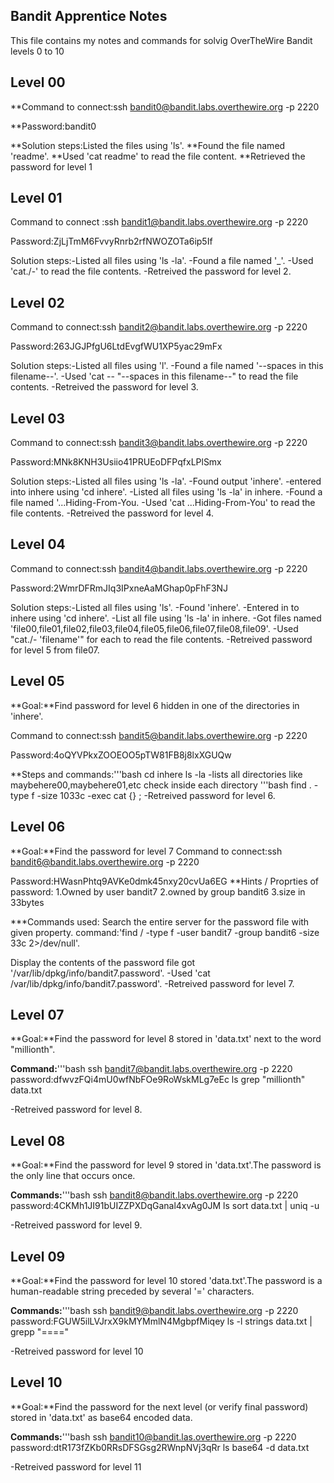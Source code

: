  ## Bandit Apprentice Notes

 This file contains my notes and commands for solvig OverTheWire Bandit levels 0 to 10
 
## Level 00
**Command to connect:ssh bandit0@bandit.labs.overthewire.org -p 2220

**Password:bandit0

**Solution steps:Listed the files using 'ls'.
**Found the file named 'readme'.
**Used 'cat readme' to read the file content.
**Retrieved the password for level 1

## Level 01

Command to connect :ssh bandit1@bandit.labs.overthewire.org -p 2220

Password:ZjLjTmM6FvvyRnrb2rfNWOZOTa6ip5If

Solution steps:-Listed all files using 'ls -la'.
-Found a file named '_'.
-Used 'cat./-' to read the file contents.
-Retreived the password for level 2.

## Level 02
Command to connect:ssh bandit2@bandit.labs.overthewire.org -p 2220

Password:263JGJPfgU6LtdEvgfWU1XP5yac29mFx

Solution steps:-Listed all files using 'l'.
-Found a file named '--spaces in this filename--'.
-Used 'cat -- "--spaces in this filename--" to read the file contents.
-Retreived the password for level 3.

## Level 03
Command to connect:ssh bandit3@bandit.labs.overthewire.org -p 2220

Password:MNk8KNH3Usiio41PRUEoDFPqfxLPlSmx

Solution steps:-Listed all files using 'ls -la'.
-Found output 'inhere'.
-entered into inhere using 'cd inhere'.
-Listed all files using 'ls -la' in inhere.
-Found a file named '...Hiding-From-You.
-Used 'cat ...Hiding-From-You' to read the file contents.
-Retreived the password for level 4.

## Level 04
Command to connect:ssh bandit4@bandit.labs.overthewire.org -p 2220

Password:2WmrDFRmJIq3IPxneAaMGhap0pFhF3NJ

Solution steps:-Listed all files using 'ls'.
-Found 'inhere'.
-Entered in to inhere using 'cd inhere'.
-List all file using 'ls -la' in inhere.
-Got files named 'file00,file01,file02,file03,file04,file05,file06,file07,file08,file09'.
-Used "cat./- 'filename'" for each to read the file contents.
-Retreived password for level 5 from file07.

## Level 05
**Goal:**Find password for level 6 hidden in one of the directories in 'inhere'.

Command to connect:ssh bandit5@bandit.labs.overthewire.org -p 2220

Password:4oQYVPkxZOOEOO5pTW81FB8j8lxXGUQw

**Steps and commands:'''bash
                       cd inhere
                       ls -la
-lists all directories like maybehere00,maybehere01,etc
check inside each directory
 '''bash
      find . -type f -size 1033c -exec cat {} \;
-Retreived password for level 6.

## Level 06
**Goal:**Find the password for level 7
 Command to connect:ssh bandit6@bandit.labs.overthewire.org -p 2220

 Password:HWasnPhtq9AVKe0dmk45nxy20cvUa6EG
**Hints / Proprties of password:
 1.Owned by user bandit7
 2.owned by group bandit6
 3.size in 33bytes

***Commands used:
 Search the entire server for the password file with given property.
command:'find / -type f -user bandit7 -group bandit6 -size 33c 2>/dev/null'.

Display the contents of the password file
got '/var/lib/dpkg/info/bandit7.password'.
-Used 'cat /var/lib/dpkg/info/bandit7.password'.
-Retreived password for level 7.

## Level 07
**Goal:**Find the password for level 8 stored in 'data.txt' next to the word "millionth".

**Command:**'''bash
ssh bandit7@bandit.labs.overthewire.org -p 2220
password:dfwvzFQi4mU0wfNbFOe9RoWskMLg7eEc
ls
grep "millionth" data.txt

-Retreived password for level 8.

## Level 08
**Goal:**Find the password for level 9 stored in 'data.txt'.The password is the only line that occurs once.

**Commands:**'''bash
ssh bandit8@bandit.labs.overthewire.org -p 2220
password:4CKMh1JI91bUIZZPXDqGanal4xvAg0JM
ls
sort data.txt | uniq -u

-Retreived password for level 9.

## Level 09
**Goal:**Find the password for level 10 stored 'data.txt'.The password is a human-readable string preceded by several '=' characters.

**Commands:**'''bash
ssh bandit9@bandit.labs.overthewire.org -p 2220
password:FGUW5ilLVJrxX9kMYMmlN4MgbpfMiqey
ls -l
strings data.txt | grepp "===="

-Retreived password for level 10

## Level 10
**Goal:**Find the password for the next level (or verify final password) stored in 'data.txt' as base64 encoded data.

**Commands:**'''bash
ssh bandit10@bandit.las.overthewire.org -p 2220
password:dtR173fZKb0RRsDFSGsg2RWnpNVj3qRr
ls
base64 -d data.txt

-Retreived password for level 11
